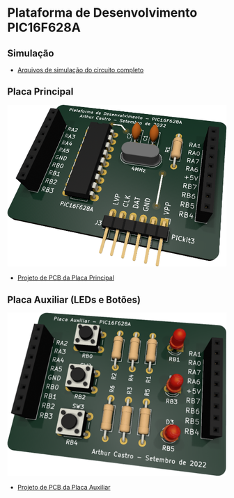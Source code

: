 # **Plataforma de Desenvolvimento PIC16F628A**

## **Simulação**
- [Arquivos de simulação do circuito completo](./Simulacao-PIC16F628A_Basic_Circuit/)

## **Placa Principal**

![3D Viewer - PCB Principal Top](./Imagens/Placa_Principal-3D_View_Top.png "3D Viewer - PCB Principal Top")
<!-- ![3D Viewer - PCB Principal Bottom](./Imagens/Placa_Principal-3D_View_Bottom.png "3D Viewer - PCB Principal Bottom") -->

- [Projeto de PCB da Placa Principal](./Projetos_de_PCB-KiCAD/Placa%20Principal/)


## **Placa Auxiliar (LEDs e Botões)**

![3D Viewer - PCB Auxiliar Top](./Imagens/Placa_Auxiliar-3D_View_Top.png "3D Viewer - PCB Auxiliar Top")
<!-- ![3D Viewer - PCB Auxiliar Bottom](./Imagens/Placa_Auxiliar-3D_View_Bottom.png "3D Viewer - PCB Auxiliar Bottom") -->

- [Projeto de PCB da Placa Auxiliar](./Projetos_de_PCB-KiCAD/Shield%20LEDs%20e%20Botoes/)
